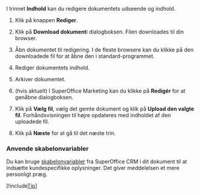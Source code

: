 <!-- markdownlint-disable-file MD041 -->
I trinnet **Indhold** kan du redigere dokumentets udseende og indhold.

1. Klik på knappen **Rediger**.

2. Klik på **Download dokument**i dialogboksen. Filen downloades til din browser.

3. Åbn dokumentet til redigering. I de fleste browsere kan du klikke på den downloadede fil for at åbne den i standard-programmet.

4. Rediger dokumentets indhold.

5. Arkiver dokumentet.

6. (hvis aktuelt) I SuperOffice Marketing kan du klikke på **Redigér** for at genåbne dialogboksen.

7. Klik på **Vælg fil**, vælg det gemte dokument og klik på **Upload den valgte fil**. Forhåndsvisningen til højre opdateres med indholdet af den uploadede fil.

8. Klik på **Næste** for at gå til det næste trin.

### Anvende skabelonvariabler

Du kan bruge  [skabelonvariabler][1] fra SuperOffice CRM i dit dokument til at indsætte kundespecifikke oplysninger. Det giver meddelelsen et mere personligt præg.

[!include[Tip](tip-mailing-save-draft.md)]

<!-- Referenced links -->
[1]: ../../../../editor/learn/index.md#variables

<!-- Referenced images -->